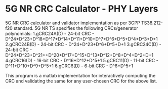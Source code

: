 # 5G NR CRC Calculator - PHY Layers 
5G NR CRC calculator and validator implementation as per 3GPP TS38.212-f20 standard.
5G NR TS specifies the following CRCs/generator polynomials:
1.gCRC24A(D) - 24-bit CRC - D^24+D^23+D^18+D^17+D^14+D^11+D^10+D^7+D^6+D^5+D^4+D^3+D+1 
2.gCRC24B(D) - 24-bit CRC - D^24+D^23+D^6+D^5+D+1 
3.gCRC24C(D) - 24-bit CRC - D^24+D^23+D^21++D^20+D^17+D^15+D^13+D^12+D^8+D^4+D^2+D+1 
4.gCRC16(D) - 16-bit CRC - D^16+D^12+D^5+1 
5.gCRC11(D) - 11-bit CRC - D^11+D^10+D^9+D^5+1 
6.gCRC6(D) - 6-bit CRC - D^6+D^5+1 

This program is a matlab implementation for interactively computing the CRC and validating the same for any user-chosen CRC for the above list.   
